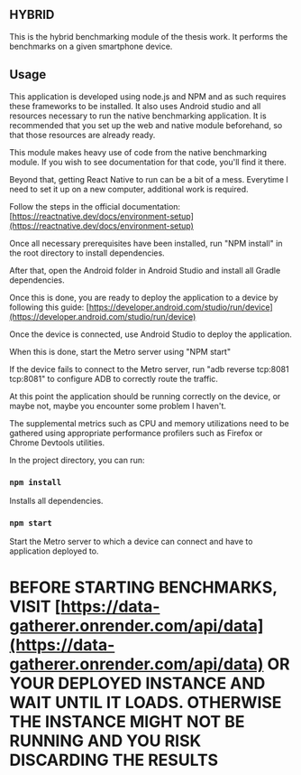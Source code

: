 ## HYBRID

This is the hybrid benchmarking module of the thesis work. It performs the benchmarks on a given smartphone device. 

## Usage

This application is developed using node.js and NPM and as such requires these frameworks to be installed. It also uses Android studio and all resources necessary to run the native benchmarking application. It is recommended that you set up the web and native module beforehand, so that those resources are already ready.

This module makes heavy use of code from the native benchmarking module. If you wish to see documentation for that code, you'll find it there.  

Beyond that, getting React Native to run can be a bit of a mess. Everytime I need to set it up on a new computer, additional work is required.

Follow the steps in the official documentation: [https://reactnative.dev/docs/environment-setup](https://reactnative.dev/docs/environment-setup)

Once all necessary prerequisites have been installed, run "NPM install" in the root directory to install dependencies.

After that, open the Android folder in Android Studio and install all Gradle dependencies.

Once this is done, you are ready to deploy the application to a device by following this guide: [https://developer.android.com/studio/run/device](https://developer.android.com/studio/run/device)

Once the device is connected, use Android Studio to deploy the application.

When this is done, start the Metro server using "NPM start"

If the device fails to connect to the Metro server, run "adb reverse tcp:8081 tcp:8081" to configure ADB to correctly route the traffic.

At this point the application should be running correctly on the device, or maybe not, maybe you encounter some problem I haven't. 

The supplemental metrics such as CPU and memory utilizations need to be gathered using appropriate performance profilers
such as Firefox or Chrome Devtools utilities. 

In the project directory, you can run:

### `npm install`

Installs all dependencies. 

### `npm start`

Start the Metro server to which a device can connect and have to application deployed to.

# BEFORE STARTING BENCHMARKS, VISIT [https://data-gatherer.onrender.com/api/data](https://data-gatherer.onrender.com/api/data) OR YOUR DEPLOYED INSTANCE AND WAIT UNTIL IT LOADS. OTHERWISE THE INSTANCE MIGHT NOT BE RUNNING AND YOU RISK DISCARDING THE RESULTS